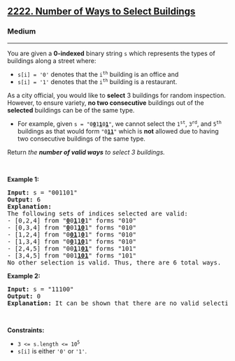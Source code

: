 <h2><a href="https://leetcode.com/problems/number-of-ways-to-select-buildings/">2222. Number of Ways to Select Buildings</a></h2><h3>Medium</h3><hr><div><p>You are given a <strong>0-indexed</strong> binary string <code>s</code> which represents the types of buildings along a street where:</p>

<ul>
	<li><code>s[i] = '0'</code> denotes that the <code>i<sup>th</sup></code> building is an office and</li>
	<li><code>s[i] = '1'</code> denotes that the <code>i<sup>th</sup></code> building is a restaurant.</li>
</ul>

<p>As a city official, you would like to <strong>select</strong> 3 buildings for random inspection. However, to ensure variety, <strong>no two consecutive</strong> buildings out of the <strong>selected</strong> buildings can be of the same type.</p>

<ul>
	<li>For example, given <code>s = "0<u><strong>0</strong></u>1<u><strong>1</strong></u>0<u><strong>1</strong></u>"</code>, we cannot select the <code>1<sup>st</sup></code>, <code>3<sup>rd</sup></code>, and <code>5<sup>th</sup></code> buildings as that would form <code>"0<strong><u>11</u></strong>"</code> which is <strong>not</strong> allowed due to having two consecutive buildings of the same type.</li>
</ul>

<p>Return <em>the <b>number of valid ways</b> to select 3 buildings.</em></p>

<p>&nbsp;</p>
<p><strong>Example 1:</strong></p>

<pre><strong>Input:</strong> s = "001101"
<strong>Output:</strong> 6
<strong>Explanation:</strong> 
The following sets of indices selected are valid:
- [0,2,4] from "<u><strong>0</strong></u>0<strong><u>1</u></strong>1<strong><u>0</u></strong>1" forms "010"
- [0,3,4] from "<u><strong>0</strong></u>01<u><strong>10</strong></u>1" forms "010"
- [1,2,4] from "0<u><strong>01</strong></u>1<u><strong>0</strong></u>1" forms "010"
- [1,3,4] from "0<u><strong>0</strong></u>1<u><strong>10</strong></u>1" forms "010"
- [2,4,5] from "00<u><strong>1</strong></u>1<u><strong>01</strong></u>" forms "101"
- [3,4,5] from "001<u><strong>101</strong></u>" forms "101"
No other selection is valid. Thus, there are 6 total ways.
</pre>

<p><strong>Example 2:</strong></p>

<pre><strong>Input:</strong> s = "11100"
<strong>Output:</strong> 0
<strong>Explanation:</strong> It can be shown that there are no valid selections.
</pre>

<p>&nbsp;</p>
<p><strong>Constraints:</strong></p>

<ul>
	<li><code>3 &lt;= s.length &lt;= 10<sup>5</sup></code></li>
	<li><code>s[i]</code> is either <code>'0'</code> or <code>'1'</code>.</li>
</ul>
</div>